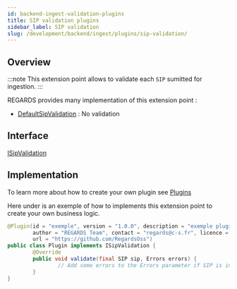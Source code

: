 ```yaml
---
id: backend-ingest-validation-plugins
title: SIP validation plugins
sidebar_label: SIP validation
slug: /development/backend/ingest/plugins/sip-validation/
---
```



## Overview

:::note
This extension point allows to validate each `SIP` sumitted for ingestion.
:::

REGARDS provides many implementation of this extension point :
 - [DefaultSipValidation](https://github.com/RegardsOss/regards-ingest/blob/master/ingest/ingest-service/src/main/java/fr/cnes/regards/modules/ingest/service/plugin/DefaultSipValidation.java) : No validation

## Interface

   [ISipValidation](https://github.com/RegardsOss/regards-ingest/blob/master/ingest/ingest-domain/src/main/java/fr/cnes/regards/modules/ingest/domain/plugin/ISipValidation.java)

## Implementation

To learn more about how to create your own plugin see [Plugins](../../../framework/modules/plugins/)

Here under is an exemple of how to implements this extension point to create your own business logic.

```java
@Plugin(id = "exemple", version = "1.0.0", description = "exemple plugin",
        author = "REGARDS Team", contact = "regards@c-s.fr", licence = "LGPLv3.0", owner = "CSSI",
        url = "https://github.com/RegardsOss")
public class Plugin implements ISipValidation {
        @Override
        public void validate(final SIP sip, Errors errors) {
                // Add some errors to the Errors parameter if SIP is invalid.
        }
}
```
